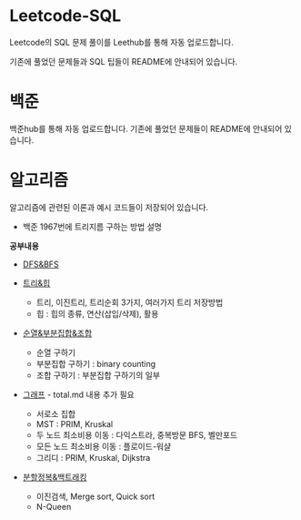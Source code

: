 # Leetcode-SQL
Leetcode의 SQL 문제 풀이를 Leethub를 통해 자동 업로드합니다.

기존에 풀었던 문제들과 SQL 팁들이 README에 안내되어 있습니다.


# 백준
백준hub를 통해 자동 업로드합니다.
기존에 풀었던 문제들이 README에 안내되어 있습니다.

# 알고리즘
알고리즘에 관련된 이론과 예시 코드들이 저장되어 있습니다.
+ 백준 1967번에 트리지름 구하는 방법 설명



**공부내용**

+ [DFS&BFS](./알고리즘/DFS_BFS.md)

+ [트리&힙](./알고리즘/트리.md)
  + 트리, 이진트리, 트리순회 3가지, 여러가지 트리 저장방법
  + 힙 : 힙의 종류, 연산(삽입/삭제), 활용
+ [순열&부분집합&조합](./알고리즘/순열조합부분집합.md)
  + 순열 구하기
  + 부분집합 구하기 : binary counting
  + 조합 구하기 : 부분집합 구하기의 일부

+ [그래프](./알고리즘/서로소집합_그래프문제_MST_최소비용거리.md) - total.md 내용 추가 필요
  + 서로소 집합
  + MST : PRIM, Kruskal 
  + 두 노드 최소비용 이동 : 다익스트라, 중복방문 BFS, 벨만포드
  + 모든 노드 최소비용 이동 : 플로이드-워샬
  + 그리디 : PRIM, Kruskal, Dijkstra

+ [분할정복&백트래킹](./알고리즘/분할정복_백트래킹.md)
  + 이진검색, Merge sort, Quick sort
  + N-Queen
